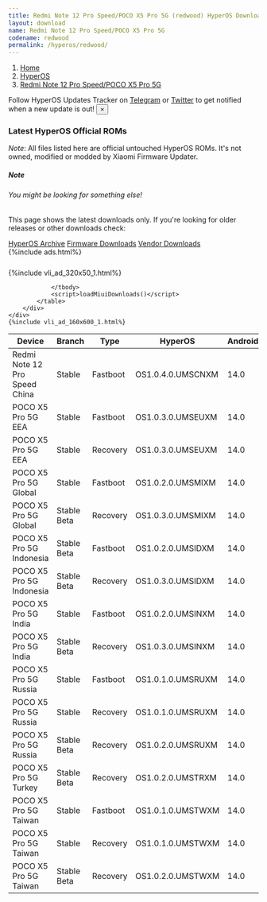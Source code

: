 ```yaml
---
title: Redmi Note 12 Pro Speed/POCO X5 Pro 5G (redwood) HyperOS Downloads
layout: download
name: Redmi Note 12 Pro Speed/POCO X5 Pro 5G
codename: redwood
permalink: /hyperos/redwood/
---
```

<nav aria-label="breadcrumb">
    <ol class="breadcrumb">
        <li class="breadcrumb-item"><a href="/">Home</a></li>
        <li class="breadcrumb-item"><a href="/hyperos/">HyperOS</a></li>
        <li class="breadcrumb-item active" aria-current="page"><a href="/hyperos/redwood/">Redmi Note 12 Pro Speed/POCO X5 Pro 5G</a></li>
    </ol>
</nav>
<div class="alert alert-primary alert-dismissible fade show" role="alert">
    Follow HyperOS Updates Tracker on <a href="https://t.me/MIUIUpdatesTracker" class="alert-link">Telegram</a>
     or <a href="https://twitter.com/MiFwUpdater" class="alert-link">Twitter</a> to get notified when a new update is out!
    <button type="button" class="close" data-dismiss="alert" aria-label="Close">
        <span aria-hidden="true">&times;</span>
    </button>
</div>

### Latest HyperOS Official ROMs
*Note*: All files listed here are official untouched HyperOS ROMs. It's not owned, modified or modded by Xiaomi Firmware Updater.
<div class="card">
  <div class="card-body">
    <h5 class="card-title">Note</h5>
    <h6 class="card-subtitle mb-2 text-muted">You might be looking for something else!</h6>
    <p class="card-text">This page shows the latest downloads only.
     If you're looking for older releases or other downloads check:</p>
    <a href="/archive/hyperos/redwood/" class="card-link">HyperOS Archive</a>
    <a href="/firmware/redwood/" class="card-link">Firmware Downloads</a>
    <a href="/vendor/redwood/" class="card-link">Vendor Downloads</a>
  </div>
</div>
{%include ads.html%}
<div class="row justify-content-center">
    <div class="col-10">
        <div class="table-responsive-md" style="margin-top: 25px;">
            {%include vli_ad_320x50_1.html%}
            <table id="miui" class="display dt-responsive nowrap compact table table-striped table-hover table-sm">
                <thead class="thead-dark">
                    <tr>
                        <th data-ref="device">Device</th>
                        <th data-ref="branch">Branch</th>
                        <th data-ref="type">Type</th>
                        <th data-ref="miui">HyperOS</th>
                        <th data-ref="android">Android</th>
                        <th data-ref="size">Size</th>
                        <th data-ref="size">Date</th>
                        <th data-ref="link">Link</th>
                    </tr>
                </thead>
                <tbody>
                <tr><td>Redmi Note 12 Pro Speed China</td><td>Stable</td><td>Fastboot</td><td>OS1.0.4.0.UMSCNXM</td><td>14.0</td><td>6.9 GB</td><td>2024-02-02</td><td><a href="/hyperos/redwood/stable/OS1.0.4.0.UMSCNXM/">Download</a></td></tr>
<tr><td>POCO X5 Pro 5G EEA</td><td>Stable</td><td>Fastboot</td><td>OS1.0.3.0.UMSEUXM</td><td>14.0</td><td>7.2 GB</td><td>2024-03-04</td><td><a href="/hyperos/redwood/stable/OS1.0.3.0.UMSEUXM/">Download</a></td></tr>
<tr><td>POCO X5 Pro 5G EEA</td><td>Stable</td><td>Recovery</td><td>OS1.0.3.0.UMSEUXM</td><td>14.0</td><td>4.9 GB</td><td>2024-03-25</td><td><a href="/hyperos/redwood/stable/OS1.0.3.0.UMSEUXM/">Download</a></td></tr>
<tr><td>POCO X5 Pro 5G Global</td><td>Stable</td><td>Fastboot</td><td>OS1.0.2.0.UMSMIXM</td><td>14.0</td><td>7.6 GB</td><td>2024-01-31</td><td><a href="/hyperos/redwood/stable/OS1.0.2.0.UMSMIXM/">Download</a></td></tr>
<tr><td>POCO X5 Pro 5G Global</td><td>Stable Beta</td><td>Recovery</td><td>OS1.0.3.0.UMSMIXM</td><td>14.0</td><td>5.0 GB</td><td>2024-03-25</td><td><a href="/hyperos/redwood/stable beta/OS1.0.3.0.UMSMIXM/">Download</a></td></tr>
<tr><td>POCO X5 Pro 5G Indonesia</td><td>Stable Beta</td><td>Fastboot</td><td>OS1.0.2.0.UMSIDXM</td><td>14.0</td><td>7.0 GB</td><td>2024-02-02</td><td><a href="/hyperos/redwood/stable beta/OS1.0.2.0.UMSIDXM/">Download</a></td></tr>
<tr><td>POCO X5 Pro 5G Indonesia</td><td>Stable Beta</td><td>Recovery</td><td>OS1.0.3.0.UMSIDXM</td><td>14.0</td><td>4.9 GB</td><td>2024-04-02</td><td><a href="/hyperos/redwood/stable beta/OS1.0.3.0.UMSIDXM/">Download</a></td></tr>
<tr><td>POCO X5 Pro 5G India</td><td>Stable</td><td>Fastboot</td><td>OS1.0.2.0.UMSINXM</td><td>14.0</td><td>6.2 GB</td><td>2024-02-26</td><td><a href="/hyperos/redwood/stable/OS1.0.2.0.UMSINXM/">Download</a></td></tr>
<tr><td>POCO X5 Pro 5G India</td><td>Stable Beta</td><td>Recovery</td><td>OS1.0.3.0.UMSINXM</td><td>14.0</td><td>4.8 GB</td><td>2024-04-03</td><td><a href="/hyperos/redwood/stable beta/OS1.0.3.0.UMSINXM/">Download</a></td></tr>
<tr><td>POCO X5 Pro 5G Russia</td><td>Stable</td><td>Fastboot</td><td>OS1.0.1.0.UMSRUXM</td><td>14.0</td><td>7.1 GB</td><td>2024-03-04</td><td><a href="/hyperos/redwood/stable/OS1.0.1.0.UMSRUXM/">Download</a></td></tr>
<tr><td>POCO X5 Pro 5G Russia</td><td>Stable</td><td>Recovery</td><td>OS1.0.1.0.UMSRUXM</td><td>14.0</td><td>4.9 GB</td><td>2024-02-18</td><td><a href="/hyperos/redwood/stable/OS1.0.1.0.UMSRUXM/">Download</a></td></tr>
<tr><td>POCO X5 Pro 5G Russia</td><td>Stable Beta</td><td>Recovery</td><td>OS1.0.2.0.UMSRUXM</td><td>14.0</td><td>4.9 GB</td><td>2024-04-02</td><td><a href="/hyperos/redwood/stable beta/OS1.0.2.0.UMSRUXM/">Download</a></td></tr>
<tr><td>POCO X5 Pro 5G Turkey</td><td>Stable Beta</td><td>Recovery</td><td>OS1.0.2.0.UMSTRXM</td><td>14.0</td><td>4.9 GB</td><td>2024-04-02</td><td><a href="/hyperos/redwood/stable beta/OS1.0.2.0.UMSTRXM/">Download</a></td></tr>
<tr><td>POCO X5 Pro 5G Taiwan</td><td>Stable</td><td>Fastboot</td><td>OS1.0.1.0.UMSTWXM</td><td>14.0</td><td>6.5 GB</td><td>2024-02-28</td><td><a href="/hyperos/redwood/stable/OS1.0.1.0.UMSTWXM/">Download</a></td></tr>
<tr><td>POCO X5 Pro 5G Taiwan</td><td>Stable</td><td>Recovery</td><td>OS1.0.1.0.UMSTWXM</td><td>14.0</td><td>4.8 GB</td><td>2024-02-18</td><td><a href="/hyperos/redwood/stable/OS1.0.1.0.UMSTWXM/">Download</a></td></tr>
<tr><td>POCO X5 Pro 5G Taiwan</td><td>Stable Beta</td><td>Recovery</td><td>OS1.0.2.0.UMSTWXM</td><td>14.0</td><td>4.8 GB</td><td>2024-04-03</td><td><a href="/hyperos/redwood/stable beta/OS1.0.2.0.UMSTWXM/">Download</a></td></tr>

                </tbody>
                <script>loadMiuiDownloads()</script>
            </table>
        </div>
    </div>
    {%include vli_ad_160x600_1.html%}
</div>
